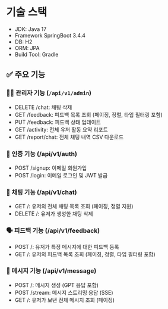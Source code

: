 # 기술 스택
- JDK: Java 17
- Framework SpringBoot 3.4.4
- DB: H2
- ORM: JPA
- Build Tool: Gradle


## ✅ 주요 기능

### 👩‍💼 관리자 기능 (`/api/v1/admin`)

- DELETE /chat: 채팅 삭제
- GET /feedback: 피드백 목록 조회 (페이징, 정렬, 타입 필터링 포함)
- PUT /feedback: 피드백 상태 업데이트
- GET /activity: 전체 유저 활동 요약 리포트
- GET /report/chat: 전체 채팅 내역 CSV 다운로드

### 🔐 인증 기능 (/api/v1/auth)
- POST /signup: 이메일 회원가입
- POST /login: 이메일 로그인 및 JWT 발급

### 💬 채팅 기능 (/api/v1/chat)
- GET /: 유저의 전체 채팅 목록 조회 (페이징, 정렬 지원)
- DELETE /: 유저가 생성한 채팅 삭제

### 🗣️ 피드백 기능 (/api/v1/feedback)
- POST /: 유저가 특정 메시지에 대한 피드백 등록
- GET /: 유저의 피드백 목록 조회 (페이징, 정렬, 타입 필터링 포함)

### 📨 메시지 기능 (/api/v1/message)
- POST /: 메시지 생성 (GPT 응답 포함)
- POST /stream: 메시지 스트리밍 응답 (SSE)
- GET /: 유저가 보낸 전체 메시지 조회 (페이징)
